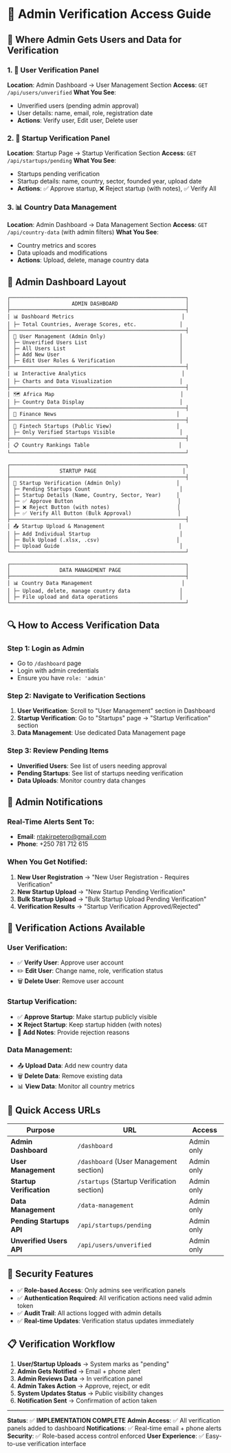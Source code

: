 # 🔐 Admin Verification Access Guide

## 📍 **Where Admin Gets Users and Data for Verification**

### 1. **👥 User Verification Panel** 
**Location**: Admin Dashboard → User Management Section
**Access**: `GET /api/users/unverified`
**What You See**:
- Unverified users (pending admin approval)
- User details: name, email, role, registration date
- **Actions**: Verify user, Edit user, Delete user

### 2. **🚀 Startup Verification Panel** 
**Location**: Startup Page → Startup Verification Section
**Access**: `GET /api/startups/pending`
**What You See**:
- Startups pending verification
- Startup details: name, country, sector, founded year, upload date
- **Actions**: ✅ Approve startup, ❌ Reject startup (with notes), ✅ Verify All

### 3. **📊 Country Data Management**
**Location**: Admin Dashboard → Data Management Section
**Access**: `GET /api/country-data` (with admin filters)
**What You See**:
- Country metrics and scores
- Data uploads and modifications
- **Actions**: Upload, delete, manage country data

## 🎯 **Admin Dashboard Layout**

```
┌─────────────────────────────────────────────────────────┐
│                    ADMIN DASHBOARD                      │
├─────────────────────────────────────────────────────────┤
│ 📊 Dashboard Metrics                                   │
│ ├─ Total Countries, Average Scores, etc.              │
├─────────────────────────────────────────────────────────┤
│ 👥 User Management (Admin Only)                        │
│ ├─ Unverified Users List                              │
│ ├─ All Users List                                     │
│ ├─ Add New User                                       │
│ ├─ Edit User Roles & Verification                     │
├─────────────────────────────────────────────────────────┤
│ 📊 Interactive Analytics                               │
│ ├─ Charts and Data Visualization                      │
├─────────────────────────────────────────────────────────┤
│ 🗺️ Africa Map                                         │
│ ├─ Country Data Display                               │
├─────────────────────────────────────────────────────────┤
│ 📰 Finance News                                       │
├─────────────────────────────────────────────────────────┤
│ 🏢 Fintech Startups (Public View)                     │
│ ├─ Only Verified Startups Visible                     │
├─────────────────────────────────────────────────────────┤
│ 📋 Country Rankings Table                             │
└─────────────────────────────────────────────────────────┘

┌─────────────────────────────────────────────────────────┐
│                STARTUP PAGE                            │
├─────────────────────────────────────────────────────────┤
│ 🚀 Startup Verification (Admin Only)                  │
│ ├─ Pending Startups Count                             │
│ ├─ Startup Details (Name, Country, Sector, Year)     │
│ ├─ ✅ Approve Button                                  │
│ ├─ ❌ Reject Button (with notes)                      │
│ ├─ ✅ Verify All Button (Bulk Approval)               │
├─────────────────────────────────────────────────────────┤
│ 📤 Startup Upload & Management                        │
│ ├─ Add Individual Startup                             │
│ ├─ Bulk Upload (.xlsx, .csv)                         │
│ ├─ Upload Guide                                       │
└─────────────────────────────────────────────────────────┘

┌─────────────────────────────────────────────────────────┐
│                DATA MANAGEMENT PAGE                     │
├─────────────────────────────────────────────────────────┤
│ 📊 Country Data Management                             │
│ ├─ Upload, delete, manage country data                │
│ ├─ File upload and data operations                    │
└─────────────────────────────────────────────────────────┘
```

## 🔍 **How to Access Verification Data**

### **Step 1: Login as Admin**
- Go to `/dashboard` page
- Login with admin credentials
- Ensure you have `role: 'admin'`

### **Step 2: Navigate to Verification Sections**
1. **User Verification**: Scroll to "User Management" section in Dashboard
2. **Startup Verification**: Go to "Startups" page → "Startup Verification" section
3. **Data Management**: Use dedicated Data Management page

### **Step 3: Review Pending Items**
- **Unverified Users**: See list of users needing approval
- **Pending Startups**: See list of startups needing verification
- **Data Uploads**: Monitor country data changes

## 📱 **Admin Notifications**

### **Real-Time Alerts Sent To**:
- **Email**: ntakirpetero@gmail.com
- **Phone**: +250 781 712 615

### **When You Get Notified**:
1. **New User Registration** → "New User Registration - Requires Verification"
2. **New Startup Upload** → "New Startup Pending Verification"
3. **Bulk Startup Upload** → "Bulk Startup Upload Pending Verification"
4. **Verification Results** → "Startup Verification Approved/Rejected"

## 🎯 **Verification Actions Available**

### **User Verification**:
- ✅ **Verify User**: Approve user account
- ✏️ **Edit User**: Change name, role, verification status
- 🗑️ **Delete User**: Remove user account

### **Startup Verification**:
- ✅ **Approve Startup**: Make startup publicly visible
- ❌ **Reject Startup**: Keep startup hidden (with notes)
- 📝 **Add Notes**: Provide rejection reasons

### **Data Management**:
- 📤 **Upload Data**: Add new country data
- 🗑️ **Delete Data**: Remove existing data
- 📊 **View Data**: Monitor all country metrics

## 🚀 **Quick Access URLs**

| Purpose | URL | Access |
|---------|-----|--------|
| **Admin Dashboard** | `/dashboard` | Admin only |
| **User Management** | `/dashboard` (User Management section) | Admin only |
| **Startup Verification** | `/startups` (Startup Verification section) | Admin only |
| **Data Management** | `/data-management` | Admin only |
| **Pending Startups API** | `/api/startups/pending` | Admin only |
| **Unverified Users API** | `/api/users/unverified` | Admin only |

## 🔐 **Security Features**

- ✅ **Role-based Access**: Only admins see verification panels
- ✅ **Authentication Required**: All verification actions need valid admin token
- ✅ **Audit Trail**: All actions logged with admin details
- ✅ **Real-time Updates**: Verification status updates immediately

## 📋 **Verification Workflow**

1. **User/Startup Uploads** → System marks as "pending"
2. **Admin Gets Notified** → Email + phone alert
3. **Admin Reviews Data** → In verification panel
4. **Admin Takes Action** → Approve, reject, or edit
5. **System Updates Status** → Public visibility changes
6. **Notification Sent** → Confirmation of action taken

---

**Status**: ✅ **IMPLEMENTATION COMPLETE**
**Admin Access**: ✅ All verification panels added to dashboard
**Notifications**: ✅ Real-time email + phone alerts
**Security**: ✅ Role-based access control enforced
**User Experience**: ✅ Easy-to-use verification interface
